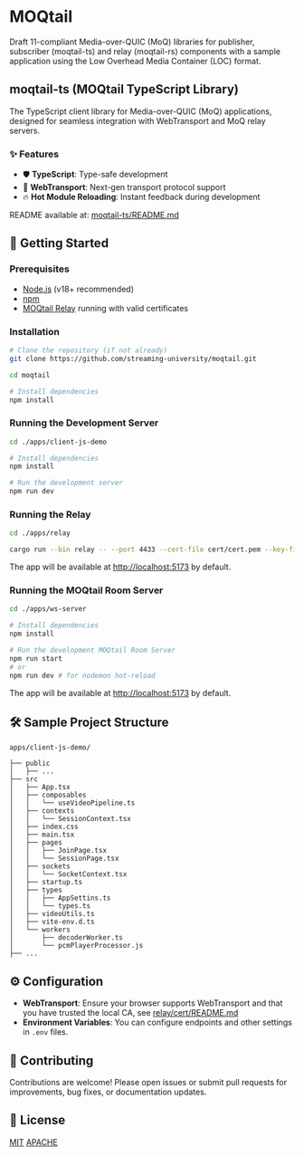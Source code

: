 # MOQtail

Draft 11-compliant Media-over-QUIC (MoQ) libraries for publisher, subscriber (moqtail-ts) and relay (moqtail-rs) components with a sample application using the Low Overhead Media Container (LOC) format.

## moqtail-ts (MOQtail TypeScript Library)

The TypeScript client library for Media-over-QUIC (MoQ) applications, designed for seamless integration with WebTransport and MoQ relay servers.

### ✨ Features

- 🛡️ **TypeScript**: Type-safe development
- 🔗 **WebTransport**: Next-gen transport protocol support
- 🔥 **Hot Module Reloading**: Instant feedback during development

README available at: [moqtail-ts/README.md](libs/moqtail-ts/README.md)

## 🚀 Getting Started

### Prerequisites

- [Node.js](https://nodejs.org/) (v18+ recommended)
- [npm](https://www.npmjs.com/)
- [MOQtail Relay](apps/relay) running with valid certificates

### Installation

```bash
# Clone the repository (if not already)
git clone https://github.com/streaming-university/moqtail.git

cd moqtail

# Install dependencies
npm install
```

### Running the Development Server

```bash
cd ./apps/client-js-demo

# Install dependencies
npm install

# Run the development server
npm run dev
```

### Running the Relay

```bash
cd ./apps/relay

cargo run --bin relay -- --port 4433 --cert-file cert/cert.pem --key-file cert/key.pem
```

The app will be available at [http://localhost:5173](http://localhost:5173) by default.

### Running the MOQtail Room Server

```bash
cd ./apps/ws-server

# Install dependencies
npm install

# Run the development MOQtail Room Server
npm run start
# or
npm run dev # for nodemon hot-reload
```

The app will be available at [http://localhost:5173](http://localhost:5173) by default.

## 🛠️ Sample Project Structure

```
apps/client-js-demo/

├── public
│   ├── ...
├── src
│   ├── App.tsx
│   ├── composables
│   │   └── useVideoPipeline.ts
│   ├── contexts
│   │   └── SessionContext.tsx
│   ├── index.css
│   ├── main.tsx
│   ├── pages
│   │   ├── JoinPage.tsx
│   │   └── SessionPage.tsx
│   ├── sockets
│   │   └── SocketContext.tsx
│   ├── startup.ts
│   ├── types
│   │   ├── AppSettins.ts
│   │   └── types.ts
│   ├── videoUtils.ts
│   ├── vite-env.d.ts
│   └── workers
│       ├── decoderWorker.ts
│       └── pcmPlayerProcessor.js
├── ...

```

## ⚙️ Configuration

- **WebTransport**: Ensure your browser supports WebTransport and that you have trusted the local CA, see [relay/cert/README.md](apps/relay/cert/README.md)
- **Environment Variables**: You can configure endpoints and other settings in `.env` files.

## 🤝 Contributing

Contributions are welcome! Please open issues or submit pull requests for improvements, bug fixes, or documentation updates.

## 📄 License

[MIT](LICENSE-MIT)
[APACHE](LICENSE-APACHE)
